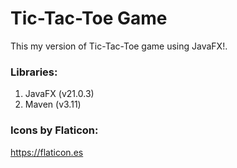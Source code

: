 # Tic-Tac-Toe Game
This my version of Tic-Tac-Toe game using JavaFX!.

### Libraries:
1. JavaFX (v21.0.3)
2. Maven (v3.11)

### Icons by Flaticon:
<https://flaticon.es>
